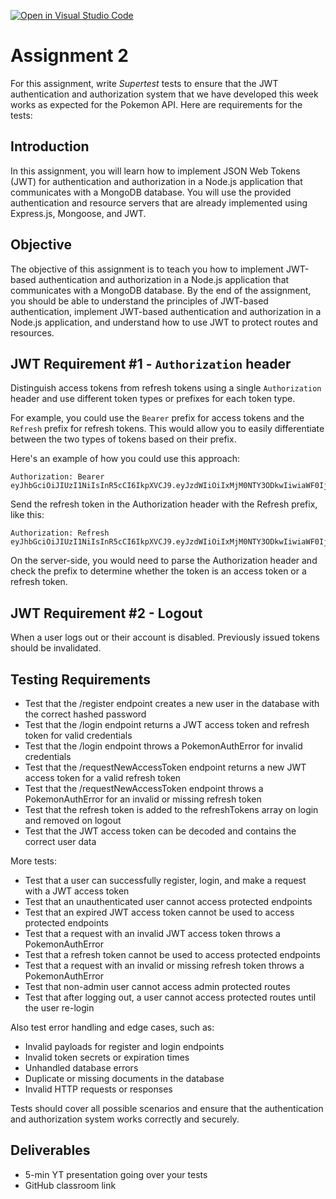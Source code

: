 [![Open in Visual Studio Code](https://classroom.github.com/assets/open-in-vscode-c66648af7eb3fe8bc4f294546bfd86ef473780cde1dea487d3c4ff354943c9ae.svg)](https://classroom.github.com/online_ide?assignment_repo_id=10496958&assignment_repo_type=AssignmentRepo)
# Assignment 2
For this assignment, write *Supertest* tests to ensure that the JWT authentication and authorization system that we have developed this week works as expected for the Pokemon API. Here are requirements for the tests:

## Introduction
In this assignment, you will learn how to implement JSON Web Tokens (JWT) for authentication and authorization in a Node.js application that communicates with a MongoDB database. You will use the provided authentication and resource servers that are already implemented using Express.js, Mongoose, and JWT. 


## Objective
The objective of this assignment is to teach you how to implement JWT-based authentication and authorization in a Node.js application that communicates with a MongoDB database. By the end of the assignment, you should be able to understand the principles of JWT-based authentication, implement JWT-based authentication and authorization in a Node.js application, and understand how to use JWT to protect routes and resources.


## JWT Requirement #1 - `Authorization` header
Distinguish access tokens from refresh tokens using a single `Authorization` header and use different token types or prefixes for each token type.

For example, you could use the `Bearer` prefix for access tokens and the `Refresh` prefix for refresh tokens. This would allow you to easily differentiate between the two types of tokens based on their prefix.

Here's an example of how you could use this approach:
```
Authorization: Bearer eyJhbGciOiJIUzI1NiIsInR5cCI6IkpXVCJ9.eyJzdWIiOiIxMjM0NTY3ODkwIiwiaWF0IjoxNTE2MjM5MDIyfQ.SflKxwRJSMeKKF2QT4fwpMeJf36POk6yJV_adQssw5c
```
Send the refresh token in the Authorization header with the Refresh prefix, like this:

```
Authorization: Refresh eyJhbGciOiJIUzI1NiIsInR5cCI6IkpXVCJ9.eyJzdWIiOiIxMjM0NTY3ODkwIiwiaWF0IjoxNTE2MjM5MDIyfQ.SflKxwRJSMeKKF2QT4fwpMeJf36POk6yJV_adQssw5c
```

On the server-side, you would need to parse the Authorization header and check the prefix to determine whether the token is an access token or a refresh token.

## JWT Requirement #2 - Logout
When a user logs out or their account is disabled. Previously issued tokens should be invalidated. 

## Testing Requirements
- Test that the /register endpoint creates a new user in the database with the correct hashed password
- Test that the /login endpoint returns a JWT access token and refresh token for valid credentials
- Test that the /login endpoint throws a PokemonAuthError for invalid credentials
- Test that the /requestNewAccessToken endpoint returns a new JWT access token for a valid refresh token
- Test that the /requestNewAccessToken endpoint throws a PokemonAuthError for an invalid or missing refresh token
- Test that the refresh token is added to the refreshTokens array on login and removed on logout
- Test that the JWT access token can be decoded and contains the correct user data

More tests:

- Test that a user can successfully register, login, and make a request with a JWT access token
- Test that an unauthenticated user cannot access protected endpoints
- Test that an expired JWT access token cannot be used to access protected endpoints
- Test that a request with an invalid JWT access token throws a PokemonAuthError
- Test that a refresh token cannot be used to access protected endpoints
- Test that a request with an invalid or missing refresh token throws a PokemonAuthError
- Test that non-admin user cannot access admin protected routes
- Test that after logging out, a user cannot access protected routes until the user re-login

Also test error handling and edge cases, such as:

- Invalid payloads for register and login endpoints
- Invalid token secrets or expiration times
- Unhandled database errors
- Duplicate or missing documents in the database
- Invalid HTTP requests or responses

Tests should cover all possible scenarios and ensure that the authentication and authorization system works correctly and securely.

## Deliverables
- 5-min YT presentation going over your tests
- GitHub classroom link  


